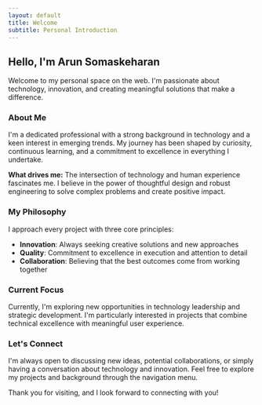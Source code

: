 ```yaml
---
layout: default
title: Welcome
subtitle: Personal Introduction
---
```


## Hello, I'm Arun Somaskeharan

Welcome to my personal space on the web. I'm passionate about technology, innovation, and creating meaningful solutions that make a difference.

### About Me

I'm a dedicated professional with a strong background in technology and a keen interest in emerging trends. My journey has been shaped by curiosity, continuous learning, and a commitment to excellence in everything I undertake.

<div class="highlight-box">
<strong>What drives me:</strong> The intersection of technology and human experience fascinates me. I believe in the power of thoughtful design and robust engineering to solve complex problems and create positive impact.
</div>

### My Philosophy

I approach every project with three core principles:

- **Innovation**: Always seeking creative solutions and new approaches
- **Quality**: Commitment to excellence in execution and attention to detail  
- **Collaboration**: Believing that the best outcomes come from working together

### Current Focus

Currently, I'm exploring new opportunities in technology leadership and strategic development. I'm particularly interested in projects that combine technical excellence with meaningful user experience.

### Let's Connect

I'm always open to discussing new ideas, potential collaborations, or simply having a conversation about technology and innovation. Feel free to explore my projects and background through the navigation menu.

Thank you for visiting, and I look forward to connecting with you!